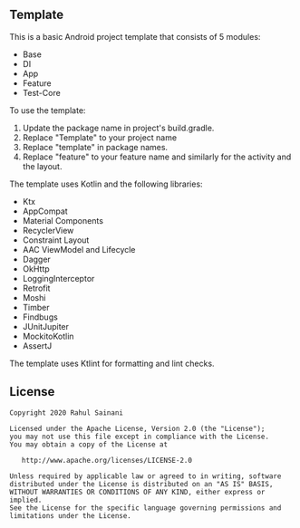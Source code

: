 ## Template

This is a basic Android project template that consists of 5 modules:
- Base
- DI
- App
- Feature
- Test-Core

To use the template:
1. Update the package name in project's build.gradle.
2. Replace "Template" to your project name  
3. Replace "template" in package names.
4. Replace "feature" to your feature name and similarly for the activity and the layout.


The template uses Kotlin and the following libraries:

- Ktx
- AppCompat
- Material Components
- RecyclerView
- Constraint Layout
- AAC ViewModel and Lifecycle
- Dagger
- OkHttp
- LoggingInterceptor
- Retrofit
- Moshi
- Timber
- Findbugs
- JUnitJupiter
- MockitoKotlin
- AssertJ

The template uses Ktlint for formatting and lint checks.

## License

```
Copyright 2020 Rahul Sainani

Licensed under the Apache License, Version 2.0 (the "License");
you may not use this file except in compliance with the License.
You may obtain a copy of the License at

   http://www.apache.org/licenses/LICENSE-2.0

Unless required by applicable law or agreed to in writing, software
distributed under the License is distributed on an "AS IS" BASIS,
WITHOUT WARRANTIES OR CONDITIONS OF ANY KIND, either express or implied.
See the License for the specific language governing permissions and
limitations under the License.
```

